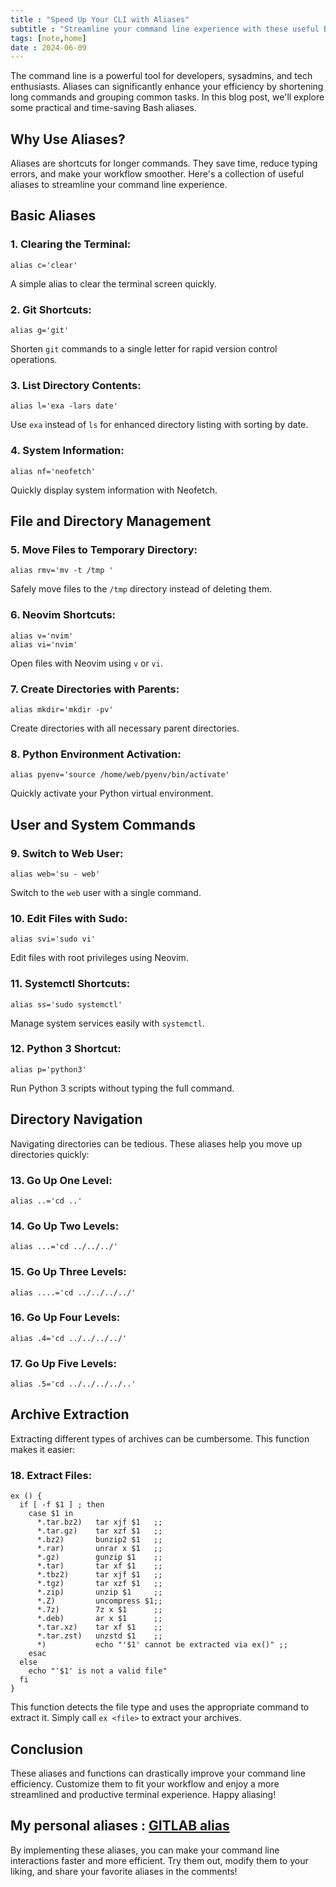 ```yaml
---
title : "Speed Up Your CLI with Aliases"
subtitle : "Streamline your command line experience with these useful Bash aliases. Save time and reduce typing errors with shortcuts for common tasks. Boost your productivity today!"
tags: [note,home]
date : 2024-06-09
---
```




The command line is a powerful tool for developers, sysadmins, and tech enthusiasts. Aliases can significantly enhance your efficiency by shortening long commands and grouping common tasks. In this blog post, we'll explore some practical and time-saving Bash aliases.

## Why Use Aliases?

Aliases are shortcuts for longer commands. They save time, reduce typing errors, and make your workflow smoother. Here's a collection of useful aliases to streamline your command line experience.

## Basic Aliases

### 1. Clearing the Terminal:

    alias c='clear'
    
A simple alias to clear the terminal screen quickly.

### 2. Git Shortcuts:

    alias g='git'
    
Shorten `git` commands to a single letter for rapid version control operations.

### 3. List Directory Contents:

    alias l='exa -lars date'
    
Use `exa` instead of `ls` for enhanced directory listing with sorting by date.

### 4. System Information:

    alias nf='neofetch'
    
Quickly display system information with Neofetch.

## File and Directory Management

### 5. Move Files to Temporary Directory:

    alias rmv='mv -t /tmp '
    
Safely move files to the `/tmp` directory instead of deleting them.

### 6. Neovim Shortcuts:

    alias v='nvim'
    alias vi='nvim'
    
Open files with Neovim using `v` or `vi`.

### 7. Create Directories with Parents:

    alias mkdir='mkdir -pv'
    
Create directories with all necessary parent directories.

### 8. Python Environment Activation:

    alias pyenv='source /home/web/pyenv/bin/activate'
    
Quickly activate your Python virtual environment.

## User and System Commands

### 9. Switch to Web User:

    alias web='su - web'
    
Switch to the `web` user with a single command.

### 10. Edit Files with Sudo:

    alias svi='sudo vi'
    
Edit files with root privileges using Neovim.

### 11. Systemctl Shortcuts:

    alias ss='sudo systemctl'
    
Manage system services easily with `systemctl`.

### 12. Python 3 Shortcut:

    alias p='python3'
    
Run Python 3 scripts without typing the full command.

## Directory Navigation

Navigating directories can be tedious. These aliases help you move up directories quickly:

### 13. Go Up One Level:

    alias ..='cd ..'

### 14. Go Up Two Levels:

    alias ...='cd ../../../'

### 15. Go Up Three Levels:

    alias ....='cd ../../../../'

### 16. Go Up Four Levels:

    alias .4='cd ../../../../'

### 17. Go Up Five Levels:

    alias .5='cd ../../../../..'

## Archive Extraction

Extracting different types of archives can be cumbersome. This function makes it easier:

### 18. Extract Files:

    ex () {
      if [ -f $1 ] ; then
        case $1 in
          *.tar.bz2)   tar xjf $1   ;;
          *.tar.gz)    tar xzf $1   ;;
          *.bz2)       bunzip2 $1   ;;
          *.rar)       unrar x $1   ;;
          *.gz)        gunzip $1    ;;
          *.tar)       tar xf $1    ;;
          *.tbz2)      tar xjf $1   ;;
          *.tgz)       tar xzf $1   ;;
          *.zip)       unzip $1     ;;
          *.Z)         uncompress $1;;
          *.7z)        7z x $1      ;;
          *.deb)       ar x $1      ;;
          *.tar.xz)    tar xf $1    ;;
          *.tar.zst)   unzstd $1    ;;      
          *)           echo "'$1' cannot be extracted via ex()" ;;
        esac
      else
        echo "'$1' is not a valid file"
      fi
    }
    
This function detects the file type and uses the appropriate command to extract it. Simply call `ex <file>` to extract your archives.


## Conclusion

These aliases and functions can drastically improve your command line efficiency. Customize them to fit your workflow and enjoy a more streamlined and productive terminal experience. Happy aliasing!

My personal aliases : [GITLAB alias](https://gitlab.com/niharokz/dotfile/-/raw/master/.config/.alias?ref_type=heads)
---

By implementing these aliases, you can make your command line interactions faster and more efficient. Try them out, modify them to your liking, and share your favorite aliases in the comments!
